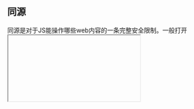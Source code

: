 ## 同源

同源是对于JS能操作哪些web内容的一条完整安全限制。一般打开<iframe>或者打开其他浏览器窗口时发生作用

（iframe用于在网页中显示网页）

所谓同源：协议，域名，端口都应相同

### DOM 同源

脚本本身来源和同源策略不相关，相关的是嵌入文档的来源。主要是iframe跨域情况。

### XHR同源

可以i请求脚本所属文档的web服务器，不能和其他web通信



### 为什么要有同源？

有同源就会有跨域限制

* DOM同源：假网站iframe嵌套银行网站。输入账号密码，我的假网站脚本可以拿到用户账户密码

* XHR/Fetch同源，黑客可以进行CSRF攻击（跨站请求伪造cross-site-request-forgery）



### 跨域解决方法

#### CORS（cross-origin resource sharing）跨域资源共享

核心：使用自定义HTTP头部 让浏览器和服务器沟通，决定响应应该成功还是失败。关键在于服务器。

##### 简单请求

同时满足以下条件：

1. 方法是head get post之一
2. 头部不超出一下字段： accept  accept-language   content-language   last-event-id  content-type

处理：

1. 请求中附加一个Origin头部，包含请求页面源信息（协议 域名端口）
2. 服务器认为可以接受 就在Access-Control-Allow-Origin头部返回相同源信息
3. response中没有该头部或者不匹配，浏览器就会驳回请求。如果有就会正常处理。请求和响应都不包含cookie信息。
4. 如果要包含cookie，XHR必须设置withCredentials为true，服务器设置响应头部Access-Control-Allow-Credentials：true

##### 非简单请求

先发送一个Preflight请求给服务器，使用OPTIONS方法。避免跨域请求对用户数据产生未预期影响。发送头部：

* Origin：与简单请求相同
* Access-Control-Request-Method：请求自身使用的方法
* Access-Control-Request-Headers：（可选）自定义头部信息

Preflight之后就和简单请求一样。

* 和同源AJAX通信没有差别，代码完全一样。



！项目中遇到的问题：跨域时只能拿到基本响应头，如果要访问其他响应头，需要服务器设置暴露响应头：Access-Control-Expose-Headers



#### JSONP（JSON with Padding）

script不受同源政策影响，动态创建script标签来进行跨域,把script标签的src指向请求的服务端地址。callback来指定回调函数

src属性可以上可以请求不同源地址实现跨域

* 只支持get请求（动态创建的script只能发起get请求），不够安全

#### 图像Ping跨域

let img = new Image();

img.src = 'http://xxxxxx'



#### 服务器代理

服务器没有跨域限制，服务器请求所有域资源返回给客户端





### CSRF（跨站请求伪造）

* 登录受信任网站，本地生成cookie
* 不登出网站(cookie还存在)，访问危险网站B
* B要求访问第三方站点A，发出请求， 浏览器携带之前的cookie根据4的请求就可以成功访问A
* ！ 服务器误把攻击者请求当作用户自己的请求。
* 要求通过浏览器自己带上cookie，而不是操作cookie

防范：

* 使用无法获取的token（不放在cookie中）
* 检查referer（请求同源）





#### XSS （跨站脚本）

防范：

* 过滤用户输入，对特殊字符<转义
* 设置cookie为httpOnly，脚本无法访问cookie



